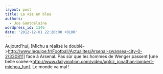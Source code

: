 ```yaml
---
layout: post
title: La vie en bleu
authors:
  - Joe Gantdelaine
wordpress_id: 1146
date: '2012-12-01 22:20:00 +0100'
---
```

Aujourd'hui, [Michu a réalisé le doublé->http://www.lequipe.fr/Football/Actualites/Arsenal-swansea-city-0-2/330811] face à Arsenal. Pas sûr que les hommes de Wenger passent [une belle soirée->http://www.dailymotion.com/video/xp5iz_jonathan-lambert-michou_fun]. Le monde va mal !
